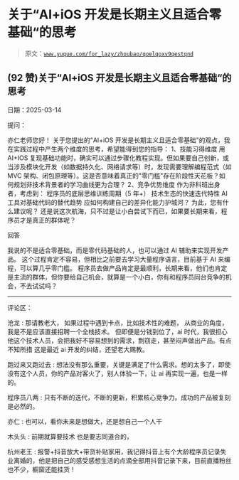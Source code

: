 # 关于“AI+iOS 开发是长期主义且适合零基础“的思考

> 原文：[`www.yuque.com/for_lazy/zhoubao/qoelqoxv9qestqnd`](https://www.yuque.com/for_lazy/zhoubao/qoelqoxv9qestqnd)

## (92 赞)关于“AI+iOS 开发是长期主义且适合零基础“的思考

日期：2025-03-14

提问：

亦仁老师您好！ 关于您提出的"AI+iOS 开发是长期主义且适合零基础"的观点，我在实践过程中产生两个维度的思考，希望能得到您的指导： 1、技能习得维度
用 AI+IOS 复现基础功能时，确实可以通过步骤化教程实现。但如果要自己创新，或当涉及模块化开发（如数据持久化、网络请求等）时，发现需要理解编程范式（如 MVC 架构、闭包原理等）。这是否意味着真正的"零门槛"存在阶段性天花板？如何规划非技术背景者的学习曲线更为合理？
2、竞争优势维度 作为非科班出身者，考虑到： 程序员的底层思维训练周期（5 年+） 技术生态的快速迭代特性 AI 工具对基础代码的替代趋势
应如何构建自己的差异化能力护城河？ 为此，您有什么建议呢？ 还是说这次航海，只不过是让小白尝试下而已，如果要长期来看，程序员才是真正的群体呢？

回答

我说的不是适合零基础，而是零代码基础的人，也可以通过 AI 辅助来实现开发产品。 这个过程肯定不容易，但相比之前要去学习大量程序语言，目前基于 AI
来编程，可以算几乎零门槛。
程序员去做产品肯定是最顺利，长期来看，他们也肯定是主流的群体，但你要给自己机会，就算是一个小白，你有和程序员同台竞争的机会，不去试试吗？

* * *

评论区：

沧龙 : 那请教老大， 如果过程中遇到卡点，比如技术性的难题， 从商业的角度，我是不是应该直接招聘一个全栈技术。 但即便是分钱到位了，ai
时代，我很担心他这个技术人员，会把我好不容易想到的需求，剽窃走，甚至闷声做出产品。有点不知所措 这是最近 ai 开发的纠结，还望老大赐教。

跑过来又跑过去 : 想法没有那么重要，关键是满足了什么需求。想的太多了，即使没有这个人员，你的产品对客火了，别人体验一下，让 ai 再实现一遍，也是一样的。

程序员八两 : 只有不断的迭代，不断的更新，积累核心竞争力。成功的产品被复刻是必然的。

亦仁 : 也可以，看你未来是想做大，还是想自己一个人干

木头头 : 前期就算要技术 也是要志同道合的，

杭州老王 : 报警+抖音放大+带货补贴家用，我记得抖音上有个大龄程序员记录失业离婚的，他是把自己的感受感想生活的点滴全部用抖音记录下来，目前直播粉丝也不少，橱窗还能挂货！